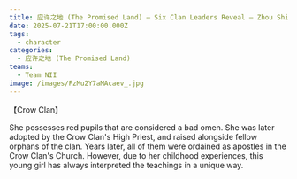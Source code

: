 ```yaml
---
title: 应许之地 (The Promised Land) — Six Clan Leaders Reveal — Zhou Shiyu (Crow Clan)
date: 2025-07-21T17:00:00.000Z
tags:
  - character
categories:
  - 应许之地 (The Promised Land)
teams:
  - Team NII
image: /images/FzMu2Y7aMAcaev_.jpg
---
```


【Crow Clan】

She possesses red pupils that are considered a bad omen. She was later adopted by the Crow Clan's High Priest, and raised alongside fellow orphans of the clan. Years later, all of them were ordained as apostles in the Crow Clan's Church. However, due to her childhood experiences, this young girl has always interpreted the teachings in a unique way.
